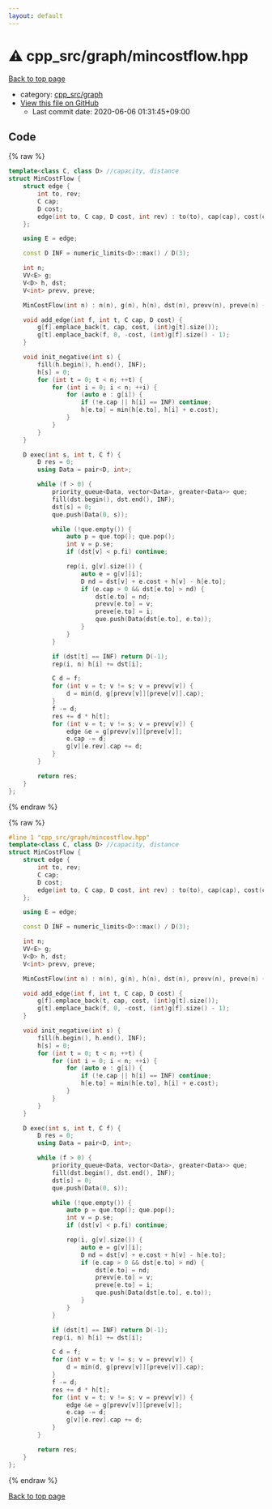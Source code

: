 ```yaml
---
layout: default
---
```


<!-- mathjax config similar to math.stackexchange -->
<script type="text/javascript" async
  src="https://cdnjs.cloudflare.com/ajax/libs/mathjax/2.7.5/MathJax.js?config=TeX-MML-AM_CHTML">
</script>
<script type="text/x-mathjax-config">
  MathJax.Hub.Config({
    TeX: { equationNumbers: { autoNumber: "AMS" }},
    tex2jax: {
      inlineMath: [ ['$','$'] ],
      processEscapes: true
    },
    "HTML-CSS": { matchFontHeight: false },
    displayAlign: "left",
    displayIndent: "2em"
  });
</script>

<script type="text/javascript" src="https://cdnjs.cloudflare.com/ajax/libs/jquery/3.4.1/jquery.min.js"></script>
<script src="https://cdn.jsdelivr.net/npm/jquery-balloon-js@1.1.2/jquery.balloon.min.js" integrity="sha256-ZEYs9VrgAeNuPvs15E39OsyOJaIkXEEt10fzxJ20+2I=" crossorigin="anonymous"></script>
<script type="text/javascript" src="../../../assets/js/copy-button.js"></script>
<link rel="stylesheet" href="../../../assets/css/copy-button.css" />


# :warning: cpp_src/graph/mincostflow.hpp

<a href="../../../index.html">Back to top page</a>

* category: <a href="../../../index.html#899db7edb5841537da14f45d9b6032f9">cpp_src/graph</a>
* <a href="{{ site.github.repository_url }}/blob/master/cpp_src/graph/mincostflow.hpp">View this file on GitHub</a>
    - Last commit date: 2020-06-06 01:31:45+09:00




## Code

<a id="unbundled"></a>
{% raw %}
```cpp
template<class C, class D> //capacity, distance
struct MinCostFlow {
	struct edge {
		int to, rev;
		C cap;
		D cost;
		edge(int to, C cap, D cost, int rev) : to(to), cap(cap), cost(cost), rev(rev){};
	};

	using E = edge;

	const D INF = numeric_limits<D>::max() / D(3);

	int n;
	VV<E> g;
	V<D> h, dst;
	V<int> prevv, preve; 

	MinCostFlow(int n) : n(n), g(n), h(n), dst(n), prevv(n), preve(n) {}

	void add_edge(int f, int t, C cap, D cost) {
		g[f].emplace_back(t, cap, cost, (int)g[t].size());
		g[t].emplace_back(f, 0, -cost, (int)g[f].size() - 1);
	}

	void init_negative(int s) {
		fill(h.begin(), h.end(), INF);
		h[s] = 0;
		for (int t = 0; t < n; ++t) {
			for (int i = 0; i < n; ++i) {
				for (auto e : g[i]) {
					if (!e.cap || h[i] == INF) continue;
					h[e.to] = min(h[e.to], h[i] + e.cost);
				}
			}
		}		
	}

	D exec(int s, int t, C f) {
		D res = 0;
		using Data = pair<D, int>;

		while (f > 0) {
			priority_queue<Data, vector<Data>, greater<Data>> que;
			fill(dst.begin(), dst.end(), INF);
			dst[s] = 0;
			que.push(Data(0, s));

			while (!que.empty()) {
				auto p = que.top(); que.pop();
				int v = p.se;
				if (dst[v] < p.fi) continue;

				rep(i, g[v].size()) {
					auto e = g[v][i];
					D nd = dst[v] + e.cost + h[v] - h[e.to];
					if (e.cap > 0 && dst[e.to] > nd) {
						dst[e.to] = nd;
						prevv[e.to] = v;
						preve[e.to] = i;
						que.push(Data(dst[e.to], e.to));
					}
				}
			}

			if (dst[t] == INF) return D(-1);
			rep(i, n) h[i] += dst[i];

			C d = f;
			for (int v = t; v != s; v = prevv[v]) {
				d = min(d, g[prevv[v]][preve[v]].cap);
			}
			f -= d;
			res += d * h[t];
			for (int v = t; v != s; v = prevv[v]) {
				edge &e = g[prevv[v]][preve[v]];
				e.cap -= d;
				g[v][e.rev].cap += d;
			}
		}

		return res;
	}
};
```
{% endraw %}

<a id="bundled"></a>
{% raw %}
```cpp
#line 1 "cpp_src/graph/mincostflow.hpp"
template<class C, class D> //capacity, distance
struct MinCostFlow {
	struct edge {
		int to, rev;
		C cap;
		D cost;
		edge(int to, C cap, D cost, int rev) : to(to), cap(cap), cost(cost), rev(rev){};
	};

	using E = edge;

	const D INF = numeric_limits<D>::max() / D(3);

	int n;
	VV<E> g;
	V<D> h, dst;
	V<int> prevv, preve; 

	MinCostFlow(int n) : n(n), g(n), h(n), dst(n), prevv(n), preve(n) {}

	void add_edge(int f, int t, C cap, D cost) {
		g[f].emplace_back(t, cap, cost, (int)g[t].size());
		g[t].emplace_back(f, 0, -cost, (int)g[f].size() - 1);
	}

	void init_negative(int s) {
		fill(h.begin(), h.end(), INF);
		h[s] = 0;
		for (int t = 0; t < n; ++t) {
			for (int i = 0; i < n; ++i) {
				for (auto e : g[i]) {
					if (!e.cap || h[i] == INF) continue;
					h[e.to] = min(h[e.to], h[i] + e.cost);
				}
			}
		}		
	}

	D exec(int s, int t, C f) {
		D res = 0;
		using Data = pair<D, int>;

		while (f > 0) {
			priority_queue<Data, vector<Data>, greater<Data>> que;
			fill(dst.begin(), dst.end(), INF);
			dst[s] = 0;
			que.push(Data(0, s));

			while (!que.empty()) {
				auto p = que.top(); que.pop();
				int v = p.se;
				if (dst[v] < p.fi) continue;

				rep(i, g[v].size()) {
					auto e = g[v][i];
					D nd = dst[v] + e.cost + h[v] - h[e.to];
					if (e.cap > 0 && dst[e.to] > nd) {
						dst[e.to] = nd;
						prevv[e.to] = v;
						preve[e.to] = i;
						que.push(Data(dst[e.to], e.to));
					}
				}
			}

			if (dst[t] == INF) return D(-1);
			rep(i, n) h[i] += dst[i];

			C d = f;
			for (int v = t; v != s; v = prevv[v]) {
				d = min(d, g[prevv[v]][preve[v]].cap);
			}
			f -= d;
			res += d * h[t];
			for (int v = t; v != s; v = prevv[v]) {
				edge &e = g[prevv[v]][preve[v]];
				e.cap -= d;
				g[v][e.rev].cap += d;
			}
		}

		return res;
	}
};

```
{% endraw %}

<a href="../../../index.html">Back to top page</a>

